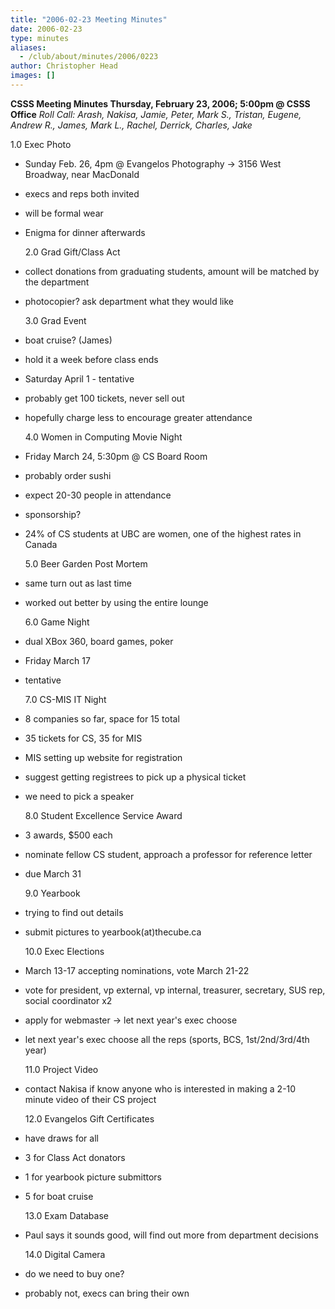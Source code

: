 ```yaml
---
title: "2006-02-23 Meeting Minutes"
date: 2006-02-23
type: minutes
aliases:
  - /club/about/minutes/2006/0223
author: Christopher Head
images: []
---
```


**CSSS Meeting Minutes
Thursday, February 23, 2006; 5:00pm @ CSSS Office**
_Roll Call: Arash, Nakisa, Jamie, Peter, Mark S., Tristan, Eugene, Andrew R., James, Mark L., Rachel, Derrick, Charles, Jake_

1.0 Exec Photo

- Sunday Feb. 26, 4pm @ Evangelos Photography -> 3156 West Broadway, near MacDonald
- execs and reps both invited
- will be formal wear
- Enigma for dinner afterwards

  2.0 Grad Gift/Class Act

- collect donations from graduating students, amount will be matched by the department
- photocopier? ask department what they would like

  3.0 Grad Event

- boat cruise? (James)
- hold it a week before class ends
- Saturday April 1 - tentative
- probably get 100 tickets, never sell out
- hopefully charge less to encourage greater attendance

  4.0 Women in Computing Movie Night

- Friday March 24, 5:30pm @ CS Board Room
- probably order sushi
- expect 20-30 people in attendance
- sponsorship?
- 24% of CS students at UBC are women, one of the highest rates in Canada

  5.0 Beer Garden Post Mortem

- same turn out as last time
- worked out better by using the entire lounge

  6.0 Game Night

- dual XBox 360, board games, poker
- Friday March 17
- tentative

  7.0 CS-MIS IT Night

- 8 companies so far, space for 15 total
- 35 tickets for CS, 35 for MIS
- MIS setting up website for registration
- suggest getting registrees to pick up a physical ticket
- we need to pick a speaker

  8.0 Student Excellence Service Award

- 3 awards, $500 each
- nominate fellow CS student, approach a professor for reference letter
- due March 31

  9.0 Yearbook

- trying to find out details
- submit pictures to yearbook(at)thecube.ca

  10.0 Exec Elections

- March 13-17 accepting nominations, vote March 21-22
- vote for president, vp external, vp internal, treasurer, secretary, SUS rep, social coordinator x2
- apply for webmaster -> let next year's exec choose
- let next year's exec choose all the reps (sports, BCS, 1st/2nd/3rd/4th year)

  11.0 Project Video

- contact Nakisa if know anyone who is interested in making a 2-10 minute video of their CS project

  12.0 Evangelos Gift Certificates

- have draws for all
- 3 for Class Act donators
- 1 for yearbook picture submittors
- 5 for boat cruise

  13.0 Exam Database

- Paul says it sounds good, will find out more from department decisions

  14.0 Digital Camera

- do we need to buy one?
- probably not, execs can bring their own
